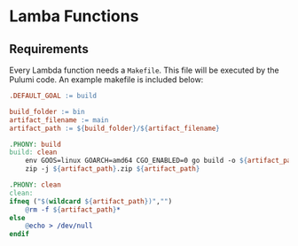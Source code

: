 # Lamba Functions

## Requirements
Every Lambda function needs a `Makefile`. This file will be executed by the 
Pulumi code. An example makefile is included below:

```Makefile
.DEFAULT_GOAL := build

build_folder := bin
artifact_filename := main
artifact_path := ${build_folder}/${artifact_filename}

.PHONY: build
build: clean
	env GOOS=linux GOARCH=amd64 CGO_ENABLED=0 go build -o ${artifact_path} main.go
	zip -j ${artifact_path}.zip ${artifact_path}

.PHONY: clean
clean:
ifneq ("$(wildcard ${artifact_path})","")
	@rm -f ${artifact_path}*
else
	@echo > /dev/null
endif
```